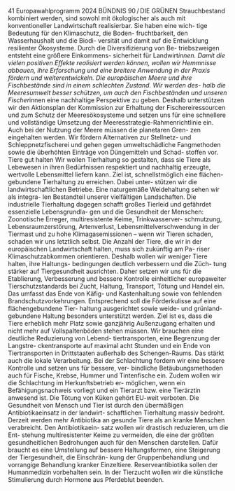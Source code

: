 41
Europawahlprogramm 2024
BÜNDNIS 90 / DIE GRÜNEN 
Strauchbestand kombiniert werden, sind sowohl 
mit ökologischer als auch mit konventioneller 
Landwirtschaft realisierbar. Sie haben eine wich-
tige Bedeutung für den Klimaschutz, die Boden-
fruchtbarkeit, den Wasserhaushalt und die Biodi-
versität und damit auf die Entwicklung resilienter 
Ökosysteme. Durch die Diversifizierung von Be-
triebszweigen entsteht eine größere Einkommens-
sicherheit für Landwirt*innen. Damit die vielen 
positiven Effekte realisiert werden können, wollen 
wir Hemmnisse abbauen, ihre Erforschung und 
eine breitere Anwendung in der Praxis fördern und 
weiterentwickeln.
Die europäischen Meere und ihre Fischbestände 
sind in einem schlechten Zustand. Wir werden des-
halb die Meeresumwelt besser schützen, um auch 
den Fischbeständen und unseren Fischer*innen 
eine nachhaltige Perspektive zu geben. Deshalb 
unterstützen wir den Aktionsplan der Kommission 
zur Erhaltung der Fischereiressourcen und zum 
Schutz der Meeresökosysteme und setzen uns für 
eine schnellere und vollständige Umsetzung der 
Meeresstrategie-Rahmenrichtlinie ein. Auch bei der 
Nutzung der Meere müssen die planetaren Gren-
zen eingehalten werden. Wir fördern Alternativen 
zur Stellnetz- und Schleppnetzfischerei und gehen 
gegen umweltschädliche Fangmethoden sowie die 
überhöhten Einträge von Düngemitteln und Schad-
stoffen vor.
Tiere gut halten
Wir wollen Tierhaltung so gestalten, dass sie Tiere 
als Lebewesen in ihren Bedürfnissen respektiert 
und nachhaltig erzeugte, wertvolle Lebensmittel 
liefern kann. Ziel ist, schnellstmöglich eine flächen-
gebundene Tierhaltung zu erreichen. Dabei unter-
stützen wir die landwirtschaftlichen Betriebe. Eine 
naturgemäße Weidehaltung sehen wir als integra-
len Bestandteil unserer vielfältigen Landschaften. 
Die industrielle Tierhaltung dagegen schafft großes 
Tierleid und gefährdet essenzielle Lebensgrundla-
gen und die Gesundheit der Menschen: Zoonotische 
Erreger, multiresistente Keime, Trinkwasserver-
schmutzung, Lebensraumzerstörung, Artenverlust, 
Lebensmittelverschwendung in der Tiermast und 
zu hohe Klimagasemissionen – wenn wir Tieren 
schaden, schaden wir uns letztlich selbst.
Die Anzahl der Tiere, die wir in der europäischen 
Landwirtschaft halten, muss sich zukünftig am Pa-
riser Klimaschutzabkommen orientieren. Deshalb 
wollen wir weniger Tiere halten, ihre Haltungs-
bedingungen deutlich verbessern und die Züch-
tung stärker auf Tiergesundheit ausrichten. Daher 
setzen wir uns für die Etablierung, Verbesserung 
und bessere Kontrolle einheitlicher europaweiter 
Tierschutzstandards bei Zucht, Haltung, Transport, 
Tötung und Handel ein. Das umfasst das Ende von 
Käfig- und Kastenhaltung sowie von fehlenden 
Brandschutzvorkehrungen. Entsprechend soll die 
Förderkulisse auf eine flächengebundene Tier-
haltung ausgerichtet sowie weide- und grünland-
gebundene Haltung besonders unterstützt werden. 
Ziel ist es, dass die Tiere erheblich mehr Platz 
sowie ganzjährig Außenzugang erhalten und nicht 
mehr auf Vollspaltenböden stehen müssen. Wir 
brauchen eine deutliche Reduzierung von Lebend-
tiertransporten, eine Begrenzung der Langstre-
ckentransporte auf maximal acht Stunden und ein 
Ende von Tiertransporten in Drittstaaten außerhalb 
des Schengen-Raums. Das stärkt auch die lokale 
Verarbeitung. Bei der Schlachtung fordern wir eine 
bessere Kontrolle und setzen uns für bessere, ver-
bindliche Betäubungsmethoden auch für Fische, 
Krebse, Hummer und Tintenfische ein. Zudem 
wollen wir die Schlachtung im Herkunftsbetrieb er-
möglichen, wenn ein Befähigungsnachweis vorliegt 
und ein Tierarzt bzw. eine Tierärztin anwesend ist. 
Die Tötung von Küken gehört EU-weit verboten.
Die Gesundheit von Mensch und Tier ist durch den 
übermäßigen Antibiotikaeinsatz in der landwirt-
schaftlichen Tierhaltung massiv bedroht. Derzeit 
werden mehr Antibiotika an gesunde Tiere als an 
kranke Menschen verabreicht. Den Antibiotikaein-
satz wollen wir drastisch reduzieren, um die Ent-
stehung multiresistenter Keime zu vermeiden, die 
eine der größten gesundheitlichen Bedrohungen 
auch für den Menschen darstellen. Dafür braucht 
es eine Umstellung auf bessere Haltungsformen, 
eine Steigerung der Tiergesundheit, die Einschrän-
kung der Gruppenbehandlung und vorrangige 
Behandlung kranker Einzeltiere. Reserveantibiotika 
sollen der Humanmedizin vorbehalten sein. In der 
Tierzucht wollen wir die künstliche Stimulierung 
durch Hormone aus Pferdeblut beenden.
